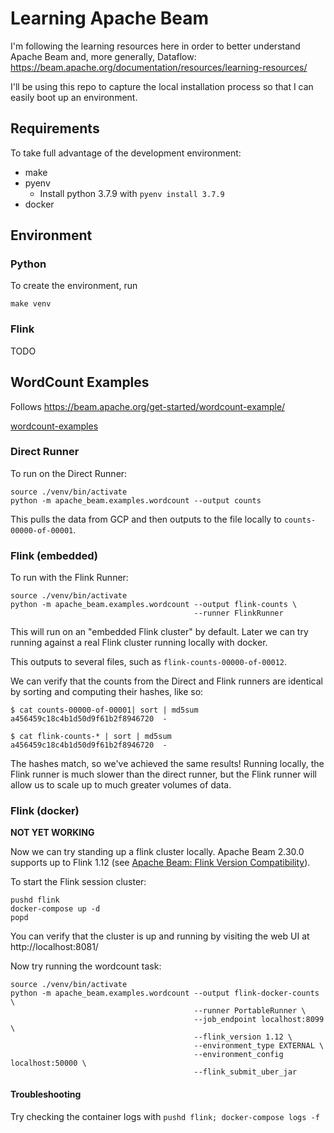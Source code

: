 # Learning Apache Beam

I'm following the learning resources here in order to better understand Apache Beam and, more generally, Dataflow: https://beam.apache.org/documentation/resources/learning-resources/

I'll be using this repo to capture the local installation process so that I can easily boot up an environment.

## Requirements

To take full advantage of the development environment:

- make
- pyenv
  - Install python 3.7.9 with `pyenv install 3.7.9`
- docker

## Environment

### Python

To create the environment, run

```shell
make venv
```

### Flink

TODO

## WordCount Examples

Follows https://beam.apache.org/get-started/wordcount-example/

[wordcount-examples](wordcount-examples)

### Direct Runner

To run on the Direct Runner:

```shell
source ./venv/bin/activate
python -m apache_beam.examples.wordcount --output counts
```

This pulls the data from GCP and then outputs to the file locally to `counts-00000-of-00001`.

### Flink (embedded)

To run with the Flink Runner:

```shell
source ./venv/bin/activate
python -m apache_beam.examples.wordcount --output flink-counts \
                                         --runner FlinkRunner
```

This will run on an "embedded Flink cluster" by default. Later we can try running against a real Flink cluster running locally with docker.

This outputs to several files, such as `flink-counts-00000-of-00012`.

We can verify that the counts from the Direct and Flink runners are identical by sorting and computing their hashes, like so:

```shell
$ cat counts-00000-of-00001| sort | md5sum
a456459c18c4b1d50d9f61b2f8946720  -
```

```shell
$ cat flink-counts-* | sort | md5sum
a456459c18c4b1d50d9f61b2f8946720  -
```

The hashes match, so we've achieved the same results! Running locally, the Flink runner is much slower than the direct runner, but the Flink runner will allow us to scale up to much greater volumes of data.

### Flink (docker)

**NOT YET WORKING**

Now we can try standing up a flink cluster locally. Apache Beam 2.30.0 supports up to Flink 1.12 (see [Apache Beam: Flink Version Compatibility](https://beam.apache.org/documentation/runners/flink/#flink-version-compatibility)).

To start the Flink session cluster:

```shell
pushd flink
docker-compose up -d
popd
```

You can verify that the cluster is up and running by visiting the web UI at http://localhost:8081/

Now try running the wordcount task:

```shell
source ./venv/bin/activate
python -m apache_beam.examples.wordcount --output flink-docker-counts \
                                         --runner PortableRunner \
                                         --job_endpoint localhost:8099 \
                                         --flink_version 1.12 \
                                         --environment_type EXTERNAL \
                                         --environment_config localhost:50000 \
                                         --flink_submit_uber_jar
```

#### Troubleshooting

Try checking the container logs with `pushd flink; docker-compose logs -f`
